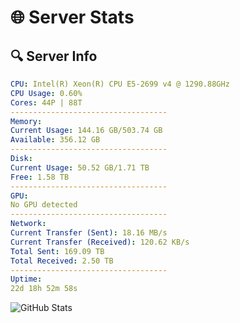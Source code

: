 # 🌐 Server Stats
## 🔍 Server Info
```yaml
CPU: Intel(R) Xeon(R) CPU E5-2699 v4 @ 1290.88GHz
CPU Usage: 0.60%
Cores: 44P | 88T
-----------------------------------
Memory:
Current Usage: 144.16 GB/503.74 GB
Available: 356.12 GB
-----------------------------------
Disk:
Current Usage: 50.52 GB/1.71 TB
Free: 1.58 TB
-----------------------------------
GPU:
No GPU detected
-----------------------------------
Network:
Current Transfer (Sent): 18.16 MB/s
Current Transfer (Received): 120.62 KB/s
Total Sent: 169.09 TB
Total Received: 2.50 TB
-----------------------------------
Uptime:
22d 18h 52m 58s
```
![GitHub Stats](https://img.shields.io/badge/Updated-2025-03-02_17:36:16-blue)